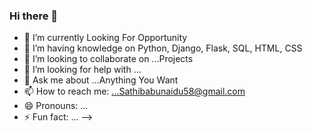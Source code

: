 ### Hi there 👋

- 🔭 I’m currently Looking For Opportunity
- 🌱 I’m having knowledge on Python, Django, Flask, SQL, HTML, CSS
- 👯 I’m looking to collaborate on ...Projects
- 🤔 I’m looking for help with ...
- 💬 Ask me about ...Anything You Want
- 📫 How to reach me: ...Sathibabunaidu58@gmail.com
- 😄 Pronouns: ...
- ⚡ Fun fact: ...
-->
